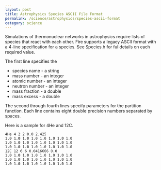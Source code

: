 ```yaml
---
layout: post
title: Astrophysics Species ASCII File Format
permalink: /science/astrophysics/species-ascii-format
category: science
---
```


Simulations of thermonuclear networks in astrophysics require lists of
species that react with each other. Fire supports a legacy ASCII format with a 4-line specification for a species. See Species.h for ful details on each required value. 

The first line specifies the
* species name - a string
* mass number - an integer
* atomic number - an integer
* neutron number - an integer 
* mass fraction - a double
* mass excess - a double

The second through fourth lines specify parameters for the partition function. Each line contains eight double precision numbers separated by spaces.

Here is a sample for 4He and 12C.

```
4He 4 2 2 0.0 2.425
1.0 1.0 1.0 1.0 1.0 1.0 1.0 1.0
1.0 1.0 1.0 1.0 1.0 1.0 1.0 1.0
1.0 1.0 1.0 1.0 1.0 1.0 1.0 1.0
12C 12 6 6 0.0416666 0.0
1.0 1.0 1.0 1.0 1.0 1.0 1.0 1.0
1.0 1.0 1.0 1.0 1.0 1.0 1.0 1.0
1.0 1.0 1.0 1.0 1.0 1.0 1.0 1.0
```
